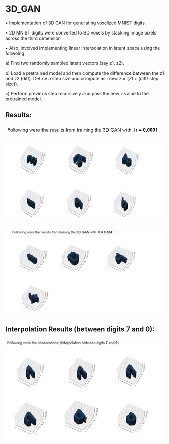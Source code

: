 # 3D_GAN

• Implementation of 3D GAN for generating voxelized MNIST digits

• 2D MNIST digits were converted to 3D voxels by stacking image pixels across the third dimension

• Also, involved implementing linear interpolation in latent space using the follwoing : 

   a) Find two randomly sampled latent vectors (say z1, z2).
  
   b) Load a pretrained model and then compute the difference between the z1 and z2 (diff). Define a step size and compute as : new z = (z1 + (diff/ step size)). 
  
   c) Perform previous step recursively and pass the new z value to the pretrained model.
  
 ## Results:
 
<p align="center">
  <img src="/images/img1.JPG">
</p>
 
<p align="center">
  <img src="/images/img2.JPG">
</p>

<p align="center">
  <img src="/images/img3.JPG">
</p>

## Interpolation Results (between digits 7 and 0): 

<p align="center">
  <img src="/images/img4.JPG">
</p>
